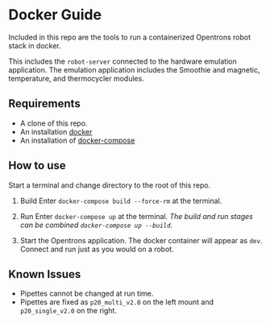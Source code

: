 Docker Guide  
=======================  
Included in this repo are the tools to run a containerized Opentrons robot stack in docker.

This includes the `robot-server` connected to the hardware emulation application. The emulation application includes the Smoothie and magnetic, temperature, and thermocycler modules.

Requirements
------------------
- A clone of this repo.
- An installation [docker](https://docs.docker.com/get-docker/)
- An installation of [docker-compose](https://docs.docker.com/compose/install/)

How to use
--------------
Start a terminal and change directory to the root of this repo.

1) Build
Enter ```docker-compose build --force-rm``` at the terminal.

2) Run
Enter ```docker-compose up```  at the terminal.  *The build and run stages can be  combined  ```docker-compose up --build```.*

3) Start the Opentrons application. The docker container will appear as `dev`. Connect and run just as you would on a robot.

Known Issues
---
- Pipettes cannot be changed at run time.
- Pipettes are fixed as `p20_multi_v2.0` on the left mount and `p20_single_v2.0` on the right. 

